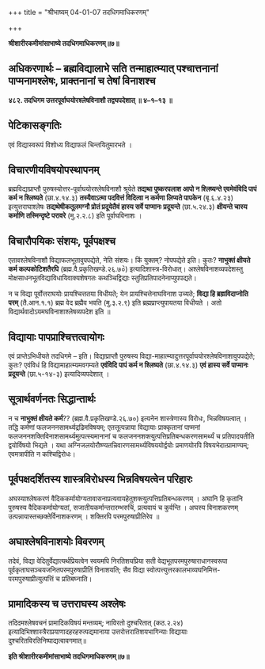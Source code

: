 +++
title = "श्रीभाष्यम् 04-01-07 तदधिगमाधिकरणम्"

+++


**श्रीशारीरकमीमांसाभाष्ये तदधिगमाधिकरणम्॥७॥**

## अधिकरणार्थः – ब्रह्मविद्यालाभे सति तन्माहात्म्यात् पश्चात्तनानां पाप्मनामश्लेषः, प्राक्तनानां च तेषां विनाशश्च

**४८२. तदधिगम उत्तरपूर्वाघयोरश्लेषविनाशौ तद्व्यपदेशात् ॥ ४–१–१३ ॥**

## पेटिकासङ्गतिः

एवं विद्यास्वरूपं विशोध्य विद्याफलं चिन्तयितुमारभते ।

## विचारणीयविषयोपस्थापनम्

ब्रह्मविद्याप्राप्तौ पुरुषस्योत्तर-पूर्वाघयोरश्लेषविनाशौ श्रूयेते
**तद्यथा पुष्करपलाश आपो न श्लिष्यन्ते एवमेवंविदि पापं कर्म न श्लिष्यते** (छा.४.१४.३) **तस्यैवाऽत्मा पदवित्तं विदित्वा न कर्मणा लिप्यते पापकेन** (बृ.६.४.२३) इत्युत्तराघाश्लेषः **तद्यथेषीकतूलमग्नौ प्रोतं प्रदूयेतैवं हास्य सर्वे पाप्मानः प्रदूयन्ते** (छा.५.२४.३) **क्षीयन्ते चास्य कर्माणि तस्मिन्दृष्टे परावरे** (मु.२.२.८) इति पूर्वाघविनाशः ।

## विचारौपयिकः संशयः, पूर्वपक्षश्च

एतावश्लेषविनाशौ विद्याफलभूतावुपपद्येते, नेति संशयः। किं युक्तम्? नोपपद्येते इति। कुतः? **नाभुक्तं क्षीयते कर्म कल्पकोटिशतैरपि** (ब्रह्म.वै.प्रकृतिखण्डे.२६.७०े) इत्यादिशास्त्र-विरोधात्। अश्लेषविनाशव्यपदेशस्तु मोक्षसाधनभूतविद्याविधायिवाक्यशेषगतः कथञ्चिद्विद्याः स्तुतिप्रतिपादनेनाप्युपपद्यते।

न च विद्या पूर्वोत्तराघयोः प्रायश्चित्ततया विधीयते; येन प्रायश्चित्तेनाघविनाश उच्यते; **विद्या हि ब्रह्मविदाप्नोति परम्** (तै.आन.१.१) ब्रह्म वेद ब्रह्मैव भवति (मु.३.२.९) इति ब्रह्मप्राप्त्युपायतया विधीयते । अतो विद्यार्थवादोऽयमघविनाशाश्लेषव्यपदेश इति ॥

## विद्यायाः पापप्राश्चित्तत्वायोगः

एवं प्राप्तेऽभिधीयते तदधिगमे – इति। विद्याप्राप्तौ पुरुषस्य विद्या-माहात्म्यादुत्तरपूर्वाघयोरश्लेषविनाशावुपपद्येते; कुतः? एवंविधं हि विद्यामाहात्म्यमवगम्यते **एवंविदि पापं कर्म न श्लिष्यते** (छा.४.१४.३) **एवं हास्य सर्वे पाप्मानः प्रदूयन्ते** (छा.५-१४-३) इत्यादिव्यपदेशात् ।

## सूत्रार्थवर्णनतः सिद्धान्तार्थः

न च **नाभुक्तं क्षीयते कर्म**?? (ब्रह्म.वै.प्रकृतिखण्डे.२६.७०) इत्यनेन शास्त्रेणास्य विरोधः, भिन्नविषयत्वात् । तद्धि कर्मणां फलजननसामर्थ्यद्रढिमविषयम्; एतत्तूत्पन्नाया विद्यायाः प्राक्कृतानां पाप्मनां फलजननशक्तिविनाशसामर्थ्यमुत्पत्स्यमानानां च फलजननशक्त्युत्पत्तिप्रतिबन्धकरणसामर्थ्यं च प्रतिपादयतीति द्वयोर्विषयो भिद्यते । यथा अग्निजलयोरौष्ण्यतन्निवारणसामर्थ्यविषययोर्द्वयोः प्रमाणयोरपि विषयभेदात्प्रामाण्यम्; एवमत्रापीति न कश्चिद्विरोधः।

## पूर्वपक्षदर्शितस्य शास्त्रविरोधस्य भिन्नविषयत्वेन परिहारः

अघस्याश्लेषकरणं
वैदिककर्मायोग्यतावासनाप्रत्यवायहेतुशक्त्युत्पत्तिप्रतिबन्धकरणम् । अघानि हि कृतानि पुरुषस्य वैदिककर्मायोग्यतां, सजातीयकर्मान्तरारम्भरुचिं, प्रत्यवायं च कुर्वन्ति । अघस्य विनाशकरणम् उत्पन्नायास्तच्छक्तेर्विनाशकरणम् । शक्तिरपि परमपुरुषाप्रीतिरेव ॥

## अघाश्लेषविनाशयोः विवरणम्

तदेवं, विद्या वेदितुर्वेद्यात्यर्थप्रियत्वेन स्वयमपि निरतिशयप्रिया सती वेद्यभूतपरमपुरुषाराधानस्वरूपा पूर्वकृताघसञ्चयजनितपरमपुरुषाप्रीतिं विनाशयति; सैव विद्या स्वोत्पत्त्युत्तरकालभाव्यघनिमित्त-परमपुरुषाप्रीत्युत्पत्तिं च प्रतिबघ्नाति।

## प्रामादिकस्य च उत्तराघस्य अश्लेषः

तदिदमश्लेषवचनं प्रामादिकविषयं मन्तव्यम्; नाविरतो दुश्चरितात् (कठ.२.२४) इत्यादिभिश्शास्त्रैराप्रयाणादहरहरुत्पद्यमानाया उत्तरोत्तरातिशयभागिन्याः विद्यायाः दुश्चरितविरतिनिष्पाद्यत्वावगमात्॥

**इति श्रीशारीरकमीमांसाभाष्ये तदधिगमाधिकरणम्॥७॥**


